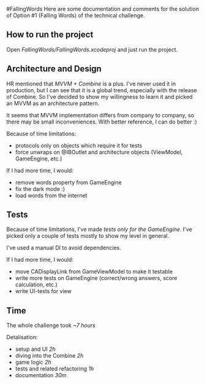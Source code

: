 #FallingWords
Here are some documentation and comments for the solution of Option #1 (Falling Words) of the technical challenge.

## How to run the project
Open *FallingWords/FallingWords.xcodeproj* and just run the project.

## Architecture and Design
HR mentioned that *MVVM + Combine* is a plus. I've never used it in production, but I can see that it is a global trend, especially with the release of Combine. So I've decided to show my willingness to learn it and picked an MVVM as an architecture pattern.

It seems that MVVM implementation differs from company to company, so there may be small inconveniences. With better reference, I can do better :)

Because of time limitations:
- protocols only on objects which require it for tests
- force unwraps on @IBOutlet and architecture objects (ViewModel, GameEngine, etc.)

If I had more time, I would:
- remove words property from GameEngine
- fix the dark mode :)
- load words from the internet

## Tests
Because of time limitations, I've made *tests only for the GameEngine*. I've picked only a couple of tests mostly to show my level in general.

I've used a manual DI to avoid dependencies.

If I had more time, I would:
- move CADisplayLink from GameViewModel to make it testable
- write more tests on GameEngine (correct/wrong answers, score calculation, etc.)
- write UI-tests for view

## Time
The whole challenge took *~7 hours*

Detalisation:
- setup and UI *2h*
- diving into the Combine *2h*
- game logic *2h*
- tests and related refactoring *1h*
- documentation *30m*
